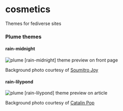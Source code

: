 # cosmetics
Themes for fediverse sites

### Plume themes

#### rain-midnight

![plume [rain-midnight] theme preview on front page](https://fediverse.blog/static/media/9B5858A3-D930-5271-74C8-E318849520B8.png)

Background photo courtesy of [Soumitro Joy](https://unsplash.com/photos/rrmLS74Nq0A)

#### rain-lilypond

 ![plume [rain-lilypond] theme preview on article](https://fediverse.blog/static/media/4382312E-1E16-7CC8-F59E-AB4C5BEC7D34.png) 

Background photo courtesy of [Catalin Pop](https://unsplash.com/photos/DL09PT4RDwA)
